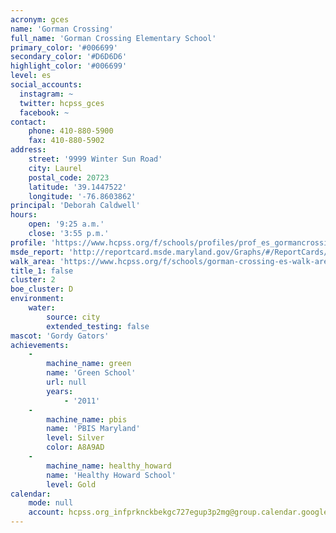 ```yaml
---
acronym: gces
name: 'Gorman Crossing'
full_name: 'Gorman Crossing Elementary School'
primary_color: '#006699'
secondary_color: '#D6D6D6'
highlight_color: '#006699'
level: es
social_accounts:
  instagram: ~
  twitter: hcpss_gces
  facebook: ~
contact:
    phone: 410-880-5900
    fax: 410-880-5902
address:
    street: '9999 Winter Sun Road'
    city: Laurel
    postal_code: 20723
    latitude: '39.1447522'
    longitude: '-76.8603862'
principal: 'Deborah Caldwell'
hours:
    open: '9:25 a.m.'
    close: '3:55 p.m.'
profile: 'https://www.hcpss.org/f/schools/profiles/prof_es_gormancrossing.pdf'
msde_report: 'http://reportcard.msde.maryland.gov/Graphs/#/ReportCards/ReportCardSchool/1//1/13/0625/'
walk_area: 'https://www.hcpss.org/f/schools/gorman-crossing-es-walk-area.pdf'
title_1: false
cluster: 2
boe_cluster: D
environment:
    water:
        source: city
        extended_testing: false
mascot: 'Gordy Gators'
achievements:
    -
        machine_name: green
        name: 'Green School'
        url: null
        years:
            - '2011'
    -
        machine_name: pbis
        name: 'PBIS Maryland'
        level: Silver
        color: A8A9AD
    -
        machine_name: healthy_howard
        name: 'Healthy Howard School'
        level: Gold
calendar:
    mode: null
    account: hcpss.org_infprknckbekgc727egup3p2mg@group.calendar.google.com
---
```

